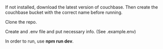 If not installed, download the latest version of couchbase. Then create the couchbase bucket with the correct name before running.

Clone the repo.

Create and .env file and put necessary info. (See .example.env)

In order to run, use **npm run dev**.
